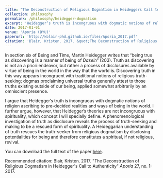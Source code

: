 ```yaml
---
title: "The Deconstruction of Religious Dogmatism in Heideggers Call to Authenticity"
collection: philosophy
permalink: /philosophy/heidegger-dogmatism
excerpt: 'Heidegger’s truth is incongruous with dogmatic notions of religion ascribing to pre-decided realities and ways of being in the world. However, Heidegger’s theories are not incongruous with spirituality; a phenomenological investigation of truth as disclosure reveals the process of truth-seeking and making to be a rescued form of spirituality. A Heideggarian understanding of truth rescues the truth-seeker from religious dogmatism by disclosing potentialities for being and therefore constitutes a spiritual, if not religious, revival.'
date: 2017-01-01
venue: 'Aporia (BYU)'
paperurl: 'http://kblair-phd.github.io/files/Aporia_2017.pdf'
citation: 'Blair, Kristen. 2017. &quot;The Deconstruction of Religious Dogmatism in Heideggers Call to Authenticity&quot; <i>Aporia</i> 27, no. 1-2017.'
---
```


In section six of Being and Time, Martin Heidegger writes that “being true as discovering is a manner of being of <i>Dasein</i>” (203). Truth as discovering is not an a priori endeavor, but rather a process of disclosures available by virtue of being in the world in the way that the world is. Discovering truth in this way appears incongruent with traditional notions of religious truth-seeking; dogmas proclaiming universal truths generally attest to those truths existing outside of our being, applied somewhat arbitrarily by an omniscient presence. 

I argue that Heidegger’s truth is incongruous with dogmatic notions of religion ascribing to pre-decided realities and ways of being in the world. I further argue, however, that Heidegger’s theories are not incongruous with spirituality, which concept I will specially define. A phenomenological investigation of truth as disclosure reveals the process of truth-seeking and making to be a rescued form of spirituality. A Heideggarian understanding of truth rescues the truth-seeker from religious dogmatism by disclosing potentialities for being and therefore constitutes a spiritual, if not religious, revival. 

You can download the full text of the paper [here](http://kblair-phd.github.io/files/Aporia_2017.pdf).

Recommended citation: Blair, Kristen. 2017. &quot;The Deconstruction of Religious Dogmatism in Heidegger's Call to Authenticity&quot; <i>Aporia</i> 27, no. 1-2017.

